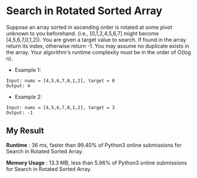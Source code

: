 # Search in Rotated Sorted Array


Suppose an array sorted in ascending order is rotated at some pivot unknown to you beforehand.
(i.e., [0,1,2,4,5,6,7] might become [4,5,6,7,0,1,2]).
You are given a target value to search. If found in the array return its index, otherwise return -1.
You may assume no duplicate exists in the array.
Your algorithm's runtime complexity must be in the order of O(log n).

- Example 1:

```
Input: nums = [4,5,6,7,0,1,2], target = 0
Output: 4
```

- Example 2:

```
Input: nums = [4,5,6,7,0,1,2], target = 3
Output: -1
```

## My Result

**Runtime** : 36 ms, faster than 99.40% of Python3 online submissions for Search in Rotated Sorted Array.

**Memory Usage** : 13.3 MB, less than 5.96% of Python3 online submissions for Search in Rotated Sorted Array.
